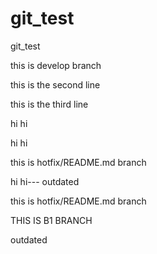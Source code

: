 # git_test
git_test


this is develop branch

this is the second line

this is the third line

hi hi

hi hi

this is hotfix/README.md branch

hi hi--- outdated

this is hotfix/README.md branch

THIS IS B1 BRANCH

outdated 
